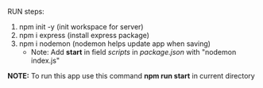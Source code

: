 RUN steps:

1. npm init -y (init workspace for server)
2. npm i express (install express package)
3. npm i nodemon (nodemon helps update app when saving)
   - Note: Add **start** in field _scripts_ in _package.json_ with "nodemon index.js"

**NOTE:** To run this app use this command **npm run start** in current directory
